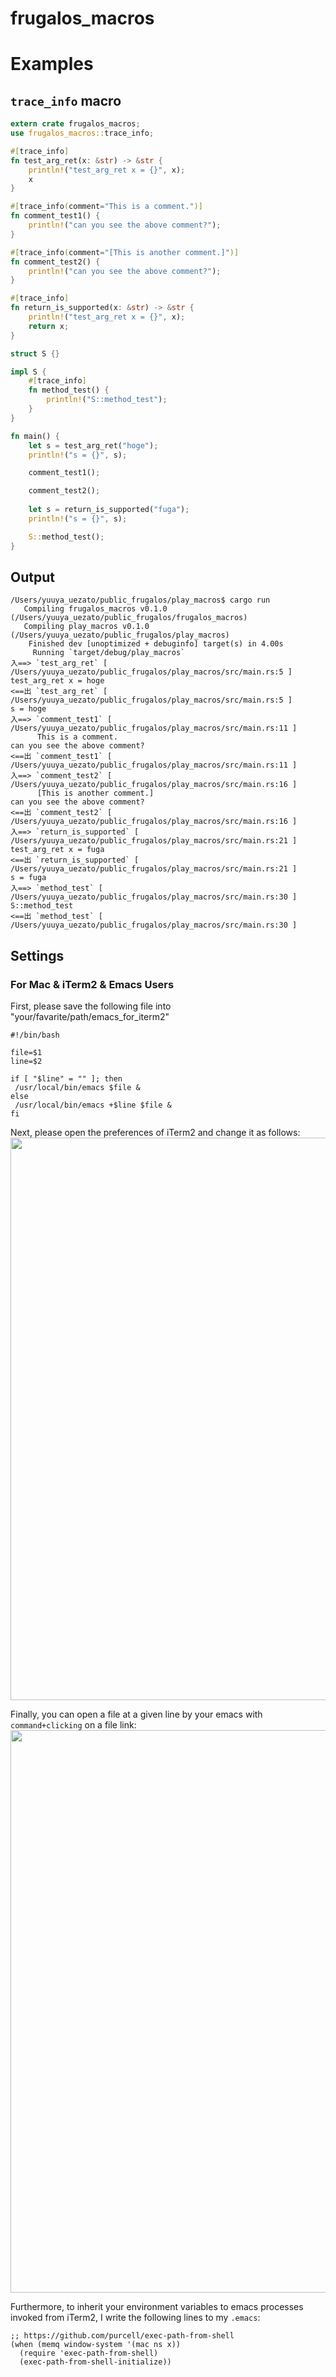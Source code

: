 # frugalos_macros

# Examples
## `trace_info` macro
```rust
extern crate frugalos_macros;
use frugalos_macros::trace_info;

#[trace_info]
fn test_arg_ret(x: &str) -> &str {
    println!("test_arg_ret x = {}", x);
    x
}

#[trace_info(comment="This is a comment.")]
fn comment_test1() {
    println!("can you see the above comment?");
}

#[trace_info(comment="[This is another comment.]")]
fn comment_test2() {
    println!("can you see the above comment?");
}

#[trace_info]
fn return_is_supported(x: &str) -> &str {
    println!("test_arg_ret x = {}", x);
    return x;
}

struct S {}

impl S {
    #[trace_info]
    fn method_test() {
        println!("S::method_test");
    }
}

fn main() {
    let s = test_arg_ret("hoge");
    println!("s = {}", s);

    comment_test1();

    comment_test2();
    
    let s = return_is_supported("fuga");
    println!("s = {}", s);

    S::method_test();
}
```

## Output
```shell
/Users/yuuya_uezato/public_frugalos/play_macros$ cargo run
   Compiling frugalos_macros v0.1.0 (/Users/yuuya_uezato/public_frugalos/frugalos_macros)
   Compiling play_macros v0.1.0 (/Users/yuuya_uezato/public_frugalos/play_macros)
    Finished dev [unoptimized + debuginfo] target(s) in 4.00s
     Running `target/debug/play_macros`
入==> `test_arg_ret` [ /Users/yuuya_uezato/public_frugalos/play_macros/src/main.rs:5 ]
test_arg_ret x = hoge
<==出 `test_arg_ret` [ /Users/yuuya_uezato/public_frugalos/play_macros/src/main.rs:5 ]
s = hoge
入==> `comment_test1` [ /Users/yuuya_uezato/public_frugalos/play_macros/src/main.rs:11 ]
      This is a comment.
can you see the above comment?
<==出 `comment_test1` [ /Users/yuuya_uezato/public_frugalos/play_macros/src/main.rs:11 ]
入==> `comment_test2` [ /Users/yuuya_uezato/public_frugalos/play_macros/src/main.rs:16 ]
      [This is another comment.]
can you see the above comment?
<==出 `comment_test2` [ /Users/yuuya_uezato/public_frugalos/play_macros/src/main.rs:16 ]
入==> `return_is_supported` [ /Users/yuuya_uezato/public_frugalos/play_macros/src/main.rs:21 ]
test_arg_ret x = fuga
<==出 `return_is_supported` [ /Users/yuuya_uezato/public_frugalos/play_macros/src/main.rs:21 ]
s = fuga
入==> `method_test` [ /Users/yuuya_uezato/public_frugalos/play_macros/src/main.rs:30 ]
S::method_test
<==出 `method_test` [ /Users/yuuya_uezato/public_frugalos/play_macros/src/main.rs:30 ]
```


## Settings
### For Mac & iTerm2 & Emacs Users
First, please save the following file into "your/favarite/path/emacs_for_iterm2"
```shell
#!/bin/bash

file=$1
line=$2

if [ "$line" = "" ]; then
 /usr/local/bin/emacs $file &
else
 /usr/local/bin/emacs +$line $file &
fi
```

Next, please open the preferences of iTerm2 and change it as follows:
<img width="900" src="https://user-images.githubusercontent.com/26326704/48461885-425cbb00-e819-11e8-96e6-2d4e396e88b6.png">

Finally, you can open a file at a given line by your emacs with `command+clicking` on a file link:
<img width="900" src="https://user-images.githubusercontent.com/26326704/48462265-d9764280-e81a-11e8-9914-2d1856c19e52.png">

Furthermore, to inherit your environment variables to emacs processes invoked from iTerm2, I write the following lines to my `.emacs`:
```elisp
;; https://github.com/purcell/exec-path-from-shell
(when (memq window-system '(mac ns x))
  (require 'exec-path-from-shell)
  (exec-path-from-shell-initialize))
```
